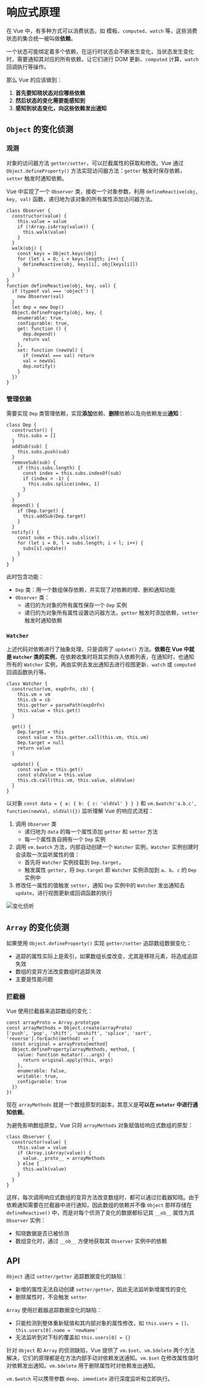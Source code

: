 # 响应式原理

在 Vue 中，有多种方式可以消费状态，如 模板、`computed`、`watch` 等，这些消费状态的集合统一被叫做**依赖**。

一个状态可能绑定着多个依赖，在运行时状态会不断发生变化，当状态发生变化时，需要通知其对应的所有依赖，让它们进行 DOM 更新、`computed` 计算、`watch` 回调执行等操作。

那么 Vue 的应该做到：
1. **首先要知晓状态对应哪些依赖**
2. **然后状态的变化需要能感知到**
3. **感知到状态变化，向这些依赖发出通知**

## `Object` 的变化侦测

### 观测

对象的访问器方法 `getter/setter`，可以拦截属性的获取和修改。Vue 通过 `Object.defineProperty()` 方法实现访问器方法：`getter` 触发时保存依赖，`setter` 触发时通知依赖。

Vue 中实现了一个 `Observer` 类，接收一个对象参数，利用 `defineReactive(obj, key, val)` 函数，递归地为该对象的所有属性添加访问器方法。

```JS
class Observer {
  constructor(value) {
    this.value = value
    if (!Array.isArray(value)) {
      this.walk(value)
    }
  }
  walk(obj) {
    const keys = Object.keys(obj)
    for (let i = 0; i < keys.length; i++) {
      defineReactive(obj, keys[i], obj[keys[i]])
    }
  }
}
function defineReactive(obj, key, val) {
  if (typeof val === 'object') {
    new Observer(val)
  }
  let dep = new Dep()
  Object.defineProperty(obj, key, {
    enumerable: true,
    configurable: true,
    get: function () {
      dep.depend()
      return val
    },
    set: function (newVal) {
      if (newVal === val) return
      val = newVal
      dep.notify()
    }
  })
}
```

### 管理依赖

需要实现 `Dep` 类管理依赖，实现**添加**依赖、**删除**依赖以及向依赖发出**通知**：

```JS
class Dep {
  constructor() {
    this.subs = []
  }
  addSub(sub) {
    this.subs.push(sub)
  }
  removeSub(sub) {
    if (this.subs.length) {
      const index = this.subs.indexOf(sub)
      if (index > -1) {
        this.subs.splice(index, 1)
      }
    }
  }
  depend() {
    if (Dep.target) {
      this.addSub(Dep.target)
    }
  }
  notify() {
    const subs = this.subs.slice()
    for (let i = 0, l = subs.length; i < l; i++) {
      subs[i].update()
    }
  }
}
```

此时包含功能：

- `Dep` 类：用一个数组保存依赖，并实现了对依赖的增、删和通知功能
- `Observer` 类：
  - 递归的为对象的所有属性保存一个 `Dep` 实例
  - 递归的为对象所有属性设置访问器方法，`getter` 触发时添加依赖，`setter` 触发时通知依赖

### `Watcher`

上述代码对依赖进行了抽象处理，只是调用了 `update()` 方法。**依赖在 Vue 中就是 `Watcher` 类的实例**，在依赖收集时将其实例存入依赖列表，在通知时，也通知所有的 `Watcher` 实例，再由实例去发出通知去进行视图更新、`watch` 或 `computed` 回调函数执行等。

```JS
class Watcher {
  constructor(vm, expOrFn, cb) {
    this.vm = vm
    this.cb = cb
    this.getter = parsePath(expOrFn)
    this.value = this.get()
  }

  get() {
    Dep.target = this
    const value = this.getter.call(this.vm, this.vm)
    Dep.target = null
    return value
  }

  update() {
    const value = this.get()
    const oldValue = this.value
    this.cb.call(this.vm, this.value, oldValue)
  }
}
```

以对象 `const data = { a: { b: { c: 'oldVal' } } }` 和 `vm.$watch('a.b.c', function(newVal, oldVal){})` 监听理解 Vue 的响应式流程：
1. 调用 `Observer` 类
   - 递归地为 `data` 的每一个属性添加 `getter` 和 `setter` 方法
   - 每一个属性各自拥有一个 `Dep` 实例
2. 调用 `vm.$watch` 方法，内部自动创建一个 `Watcher` 实例，`Watcher` 实例创建时会读取一次监听属性的值：
   - 首先将 `Watcher` 实例挂载到 `Dep.target`，
   - 触发属性 `getter`，将 `Dep.target` 即 `Watcher` 实例添加到 `a`、`b`、`c` 的 `Dep` 实例中
3. 修改任一属性的值触发 `setter`，通知 `Dep` 实例中的 `Watcher` 发出通知去 `update`，进行视图更新或回调函数的执行

![变化侦听](/响应式原理/变化侦听.png)

## `Array` 的变化侦测

如果使用 `Object.defineProperty()` 实现 `getter/setter` 追踪数组数据变化：
- 追踪的属性实际上是索引，如果数组长度改变，尤其是移除元素，将造成追踪失效
- 数组的变异方法改变数组时追踪失效
- 主要是性能问题

### 拦截器

Vue 使用拦截器来追踪数组的变化：

```JS
const arrayProto = Array.prototype
const arrayMethods = Object.create(arrayProto)
['push', 'pop', 'shift', 'unshift', 'splice', 'sort', 'reverse'].forEach((method) => {
  const original = arrayProto[method]
  Object.defineProperty(arrayMethods, method, {
    value: function mutator(...args) {
      return original.apply(this, args)
    },
    enumerable: false,
    writable: true,
    configurable: true
  })
})
```

现在 `arrayMethods` 就是一个数组原型的副本，其意义是**可以在 `mutator` 中进行通知依赖**。

为避免影响数组原型，Vue 只将 `arrayMethods` 对象赋值给响应式数组的原型：

```JS
class Observer {
  constructor(value) {
    this.value = value
    if (Array.isArray(value)) {
      value.__proto__ = arrayMethods
    } else {
      this.walk(value)
    }
  }
}
```

这样，每次调用响应式数组的变异方法改变数组时，都可以通过拦截器知晓。由于依赖通知需要在拦截器中进行通知，因此数组的依赖并不像 `Object` 那样存储在 `defineReactive()` 中，而是对每个侦测了变化的数据都标记其 `__ob__` 属性为其 `Observer` 实例：
- 知晓数据是否已被侦测
- 数组变化时，通过 `__ob__` 方便地获取其 `Observer` 实例中的依赖

## API

`Object` 通过 `setter/getter` 追踪数据变化的缺陷：
- 新增的属性无法自动创建 `setter/getter`，因此无法监听新增属性的变化
- 删除属性时，不会触发 `setter`

`Array` 使用拦截器追踪数据变化的缺陷：
- 只能检测到整体重新赋值和其内部对象的属性修改，如 `this.users = []`、`this.users[0].name = 'newName'`
- 无法监听到对下标的覆盖如 `this.users[0] = {}`

针对 `Object` 和 `Array` 的侦测缺陷，Vue 提供了 `vm.$set`、`vm.$delete` 两个方法解决，它们的原理都是在方法内部手动对依赖发送通知。`vm.$set` 在修改属性值时对依赖发出通知。`vm.$delete` 用于删除属性时对依赖发出通知。

`vm.$watch` 可以携带参数 `deep`、`immediate` 进行深度监听和立即执行。
